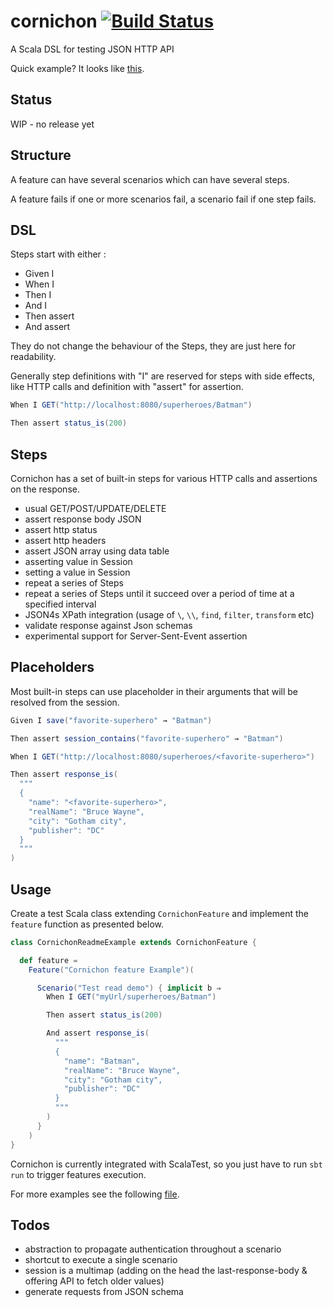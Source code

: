 cornichon [![Build Status](https://travis-ci.org/agourlay/cornichon.png?branch=master)](https://travis-ci.org/agourlay/cornichon)
=========

A Scala DSL for testing JSON HTTP API 

Quick example? It looks like [this](https://github.com/agourlay/cornichon/blob/master/src/test/scala/com/github/agourlay/cornichon/examples/CornichonExamplesSpec.scala).

## Status 

WIP - no release yet


## Structure

A feature can have several scenarios which can have several steps.

A feature fails if one or more scenarios fail, a scenario fail if one step fails.


## DSL

Steps start with either :

- Given I
- When I
- Then I
- And I
- Then assert
- And assert

They do not change the behaviour of the Steps, they are just here for readability.

Generally step definitions with "I" are reserved for steps with side effects, like HTTP calls and definition with "assert" for assertion.


```scala
When I GET("http://localhost:8080/superheroes/Batman")

Then assert status_is(200)

```

## Steps

Cornichon has a set of built-in steps for various HTTP calls and assertions on the response.

- usual GET/POST/UPDATE/DELETE
- assert response body JSON
- assert http status
- assert http headers
- assert JSON array using data table
- asserting value in Session
- setting a value in Session
- repeat a series of Steps
- repeat a series of Steps until it succeed over a period of time at a specified interval
- JSON4s XPath integration (usage of ```\```, ```\\```, ```find```, ```filter```, ```transform``` etc)
- validate response against Json schemas
- experimental support for Server-Sent-Event assertion


## Placeholders

Most built-in steps can use placeholder in their arguments that will be resolved from the session.

```scala
Given I save("favorite-superhero" → "Batman")

Then assert session_contains("favorite-superhero" → "Batman")

When I GET("http://localhost:8080/superheroes/<favorite-superhero>")

Then assert response_is(
  """
  {
    "name": "<favorite-superhero>",
    "realName": "Bruce Wayne",
    "city": "Gotham city",
    "publisher": "DC"
  }
  """
)

```


## Usage

Create a test Scala class extending ```CornichonFeature``` and implement the ```feature``` function as presented below.

```scala
class CornichonReadmeExample extends CornichonFeature {

  def feature =
    Feature("Cornichon feature Example")(

      Scenario("Test read demo") { implicit b ⇒
        When I GET("myUrl/superheroes/Batman")

        Then assert status_is(200)

        And assert response_is(
          """
          {
            "name": "Batman",
            "realName": "Bruce Wayne",
            "city": "Gotham city",
            "publisher": "DC"
          }
          """
        )
      }
    )
}
```

Cornichon is currently integrated with ScalaTest, so you just have to run ```sbt run``` to trigger features execution.

For more examples see the following [file](https://github.com/agourlay/cornichon/blob/master/src/test/scala/com/github/agourlay/cornichon/examples/CornichonExamplesSpec.scala).


## Todos

- abstraction to propagate authentication throughout a scenario
- shortcut to execute a single scenario
- session is a multimap (adding on the head the last-response-body & offering API to fetch older values)
- generate requests from JSON schema